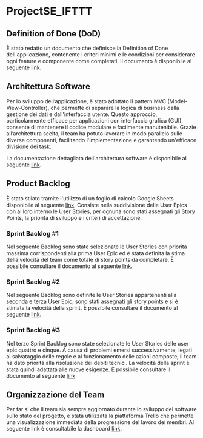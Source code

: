 # ProjectSE_IFTTT

## Definition of Done (DoD)

È stato redatto un documento che definisce la Definition of Done dell'applicazione, contenente i criteri minimi e le condizioni per considerare ogni feature e componente come completati. Il documento è disponibile al seguente  [link](https://docs.google.com/document/d/1lXJ42cxmDTjbMDgV7HQHfl32ohTDAJ-osD8ShoRdMDc/edit?usp=sharing).

## Architettura Software

Per lo sviluppo dell’applicazione, è stato adottato il pattern MVC (Model-View-Controller), che permette di separare la logica di business dalla gestione dei dati e dall'interfaccia utente. Questo approccio, particolarmente efficace per applicazioni con interfaccia grafica (GUI), consente di mantenere il codice modulare e facilmente manutenibile. Grazie all’architettura scelta, il team ha potuto lavorare in modo parallelo sulle diverse componenti, facilitando l'implementazione e garantendo un'efficace divisione dei task.

La documentazione dettagliata dell'architettura software è disponibile al seguente [link](https://viewer.diagrams.net/?tags=%7B%7D&lightbox=1&highlight=0000ff&edit=_blank&layers=1&nav=1&title=Design%20Organization.drawio#Uhttps%3A%2F%2Fdrive.google.com%2Fuc%3Fid%3D1NuIz0HDjhvtHbWyqHon1qxUJg4nBVtQr%26export%3Ddownload).

## Product Backlog

È stato stilato tramite l'utilizzo di un foglio di calcolo Google Sheets disponibile al
seguente [link](https://docs.google.com/spreadsheets/d/1JuIgbtGOiu7iUel3T4vI1Dh6UPTLYzwwYyUsrXdiE00/edit?gid=0#gid=0).
Consiste nella suddivisione delle User Epics con al loro interno le User Stories, per ognuna sono stati assegnati gli
Story Points, la priorità di sviluppo e i criteri di accettazione.

### Sprint Backlog #1

Nel seguente Backlog sono state selezionate le User Stories con priorità massima corrispondenti alla prima User Epic ed
è stata definita la stima della velocità del team come totale di story points da completare.
È possibile consultare il documento al
seguente [link](https://docs.google.com/spreadsheets/d/1JuIgbtGOiu7iUel3T4vI1Dh6UPTLYzwwYyUsrXdiE00/edit?gid=1284521922#gid=1284521922).

### Sprint Backlog #2
Nel seguente Backlog sono definite le User Stories appartenenti alla seconda e terza User Epic, sono stati assegnati gli story points e si è
stimata la velocità della sprint. 
È possibile consultare il documento al seguente [link](https://docs.google.com/spreadsheets/d/1JuIgbtGOiu7iUel3T4vI1Dh6UPTLYzwwYyUsrXdiE00/edit?gid=496373581#gid=496373581).

### Sprint Backlog #3
Nel terzo Sprint Backlog sono state selezionate le User Stories delle user epic quattro e cinque. A causa di problemi emersi successivamente, legati al salvataggio delle regole e al funzionamento delle azioni composte, il team ha dato priorità alla risoluzione dei debiti tecnici. La velocità della sprint è stata quindi adattata alle nuove esigenze. È possibile consultare il documento al seguente [link](https://docs.google.com/spreadsheets/d/1JuIgbtGOiu7iUel3T4vI1Dh6UPTLYzwwYyUsrXdiE00/edit?gid=496373581#gid=49637358)


## Organizzazione del Team

Per far si che il team sia sempre aggiornato durante lo sviluppo del software sullo stato del progetto, è stata
utilizzata la piattaforma Trello che permette una visualizzazione immediata della progressione del lavoro dei membri. Al
seguente link è consultabile la dashboard [link](https://trello.com/b/TcOtK3Lv).
